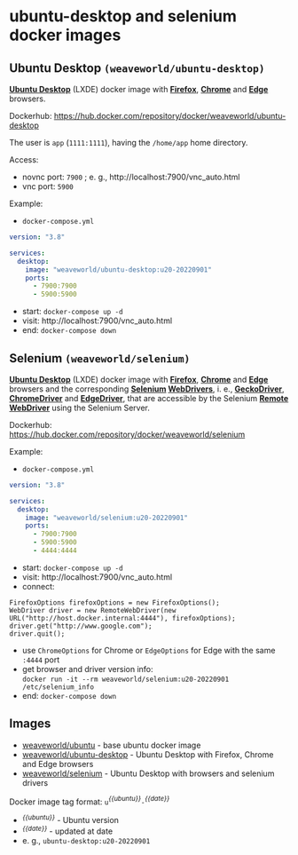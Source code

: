 # **ubuntu-desktop** and **selenium** docker images

## Ubuntu Desktop `(weaveworld/ubuntu-desktop)`

**[Ubuntu Desktop](https://en.wikipedia.org/wiki/Ubuntu_version_history#Ubuntu_20.04_LTS_(Focal_Fossa))** (LXDE) docker image with **[Firefox](https://www.mozilla.org/en-US/firefox/)**, **[Chrome](https://www.google.com/chrome/)** and **[Edge](https://www.microsoft.com/en-us/edge)** browsers.

Dockerhub: https://hub.docker.com/repository/docker/weaveworld/ubuntu-desktop

The user is `app` (`1111:1111`), having the `/home/app` home directory.

Access:
  - novnc port: `7900` ; e. g., http://localhost:7900/vnc_auto.html
  - vnc port: `5900`

Example:
  - `docker-compose.yml`
```docker-compose.yml
version: "3.8"

services:
  desktop:
    image: "weaveworld/ubuntu-desktop:u20-20220901"  
    ports:
      - 7900:7900
      - 5900:5900
```  
- start: `docker-compose up -d`
- visit: http://localhost:7900/vnc_auto.html
- end: `docker-compose down`

## Selenium `(weaveworld/selenium)`

**[Ubuntu Desktop](https://en.wikipedia.org/wiki/Ubuntu_version_history#Ubuntu_20.04_LTS_(Focal_Fossa))** (LXDE) docker image with **[Firefox](https://www.mozilla.org/en-US/firefox/)**, **[Chrome](https://www.google.com/chrome/)** and **[Edge](https://www.microsoft.com/en-us/edge)** browsers and the corresponding **[Selenium](https://www.selenium.dev/) [WebDrivers](https://www.selenium.dev/documentation/webdriver/)**, i. e., **[GeckoDriver](https://github.com/mozilla/geckodriver)**, **[ChromeDriver](https://chromedriver.chromium.org/)** and **[EdgeDriver](https://developer.microsoft.com/en-us/microsoft-edge/tools/webdriver/)**, that are accessible by the Selenium **[Remote WebDriver](https://www.selenium.dev/documentation/webdriver/remote_webdriver/)** using the Selenium Server.

Dockerhub: https://hub.docker.com/repository/docker/weaveworld/selenium

Example:
  - `docker-compose.yml`
```docker-compose.yml
version: "3.8"

services:
  desktop:
    image: "weaveworld/selenium:u20-20220901"  
    ports:
      - 7900:7900
      - 5900:5900
      - 4444:4444
```  
- start: `docker-compose up -d`
- visit: http://localhost:7900/vnc_auto.html
- connect:
```
FirefoxOptions firefoxOptions = new FirefoxOptions();
WebDriver driver = new RemoteWebDriver(new URL("http://host.docker.internal:4444"), firefoxOptions);
driver.get("http://www.google.com");
driver.quit();
```  
- use `ChromeOptions` for Chrome or `EdgeOptions` for Edge with the same `:4444` port
- get browser and driver version info:<br>
`docker run -it --rm weaveworld/selenium:u20-20220901 /etc/selenium_info`
- end: `docker-compose down`

## Images

  - [weaveworld/ubuntu](weaveworld_ubuntu) - base ubuntu docker image
  - [weaveworld/ubuntu-desktop](weaveworld_ubuntu-desktop) - Ubuntu Desktop with Firefox, Chrome and Edge browsers 
  - [weaveworld/selenium](weaveworld_selenium) - Ubuntu Desktop with browsers and selenium drivers 

Docker image tag format: `u`*<sup>{{ubuntu}}</sup>*`-`*<sup>{{date}}</sup>*
  - *<sup>{{ubuntu}}</sup>* - Ubuntu version
  - *<sup>{{date}}</sup>* - updated at date
  - e. g., `ubuntu-desktop:u20-20220901` 